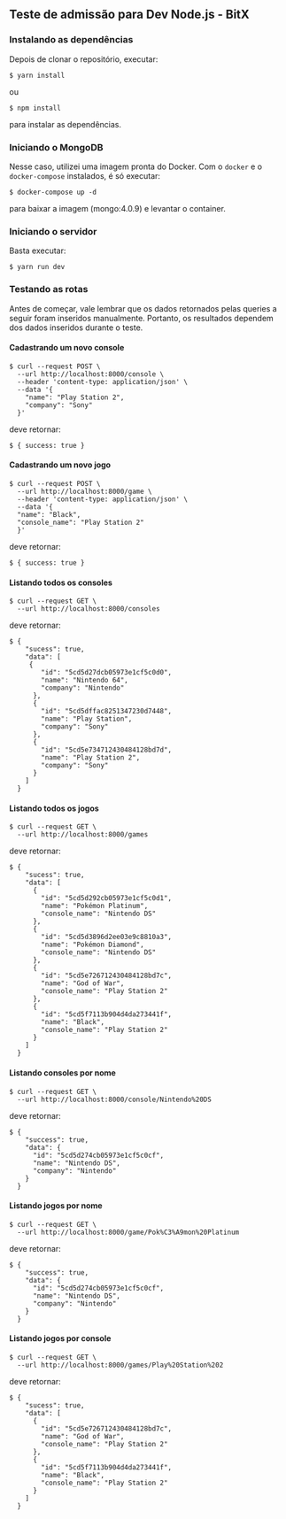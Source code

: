 ## Teste de admissão para Dev Node.js - BitX

### Instalando as dependências

Depois de clonar o repositório, executar:  

    $ yarn install  

ou  

    $ npm install  
    
para instalar as dependências.

### Iniciando o MongoDB

Nesse caso, utilizei uma imagem pronta do Docker. Com o `docker` e o `docker-compose` instalados, é só executar:  

    $ docker-compose up -d  
    
para baixar a imagem (mongo:4.0.9) e levantar o container.  

### Iniciando o servidor

Basta executar:  

    $ yarn run dev  
    
### Testando as rotas

Antes de começar, vale lembrar que os dados retornados pelas queries a seguir foram inseridos manualmente. Portanto, os resultados dependem dos dados inseridos durante o teste.

#### Cadastrando um novo console

    $ curl --request POST \
      --url http://localhost:8000/console \
      --header 'content-type: application/json' \
      --data '{
	    "name": "Play Station 2",
	    "company": "Sony"
      }'
      
deve retornar:  

    $ { success: true }
    
#### Cadastrando um novo jogo

    $ curl --request POST \
      --url http://localhost:8000/game \
      --header 'content-type: application/json' \
      --data '{
      "name": "Black",
      "console_name": "Play Station 2"
      }'

deve retornar:  

    $ { success: true }  
    
#### Listando todos os consoles

    $ curl --request GET \
      --url http://localhost:8000/consoles

deve retornar:  

    $ {
        "sucess": true,
        "data": [
         {
            "id": "5cd5d27dcb05973e1cf5c0d0",
            "name": "Nintendo 64",
            "company": "Nintendo"
          },
          {
            "id": "5cd5dffac8251347230d7448",
            "name": "Play Station",
            "company": "Sony"
          },
          {
            "id": "5cd5e734712430484128bd7d",
            "name": "Play Station 2",
            "company": "Sony"
          }
        ]
      }
    
#### Listando todos os jogos

    $ curl --request GET \
      --url http://localhost:8000/games
      
deve retornar:

    $ {
        "sucess": true,
        "data": [
          {
            "id": "5cd5d292cb05973e1cf5c0d1",
            "name": "Pokémon Platinum",
            "console_name": "Nintendo DS"
          },
          {
            "id": "5cd5d3896d2ee03e9c8810a3",
            "name": "Pokémon Diamond",
            "console_name": "Nintendo DS"
          },
          {
            "id": "5cd5e726712430484128bd7c",
            "name": "God of War",
            "console_name": "Play Station 2"
          },
          {
            "id": "5cd5f7113b904d4da273441f",
            "name": "Black",
            "console_name": "Play Station 2"
          }
        ]
      }

#### Listando consoles por nome

    $ curl --request GET \
      --url http://localhost:8000/console/Nintendo%20DS

deve retornar: 

    $ {
        "success": true,
        "data": {
          "id": "5cd5d274cb05973e1cf5c0cf",
          "name": "Nintendo DS",
          "company": "Nintendo"
        }
      }
      
#### Listando jogos por nome

    $ curl --request GET \
      --url http://localhost:8000/game/Pok%C3%A9mon%20Platinum
      
deve retornar:  

    $ {
        "success": true,
        "data": {
          "id": "5cd5d274cb05973e1cf5c0cf",
          "name": "Nintendo DS",
          "company": "Nintendo"
        }
      }
      
#### Listando jogos por console

    $ curl --request GET \
      --url http://localhost:8000/games/Play%20Station%202
      
deve retornar:

    $ {
        "sucess": true,
        "data": [
          {
            "id": "5cd5e726712430484128bd7c",
            "name": "God of War",
            "console_name": "Play Station 2"
          },
          {
            "id": "5cd5f7113b904d4da273441f",
            "name": "Black",
            "console_name": "Play Station 2"
          }
        ]
      }

